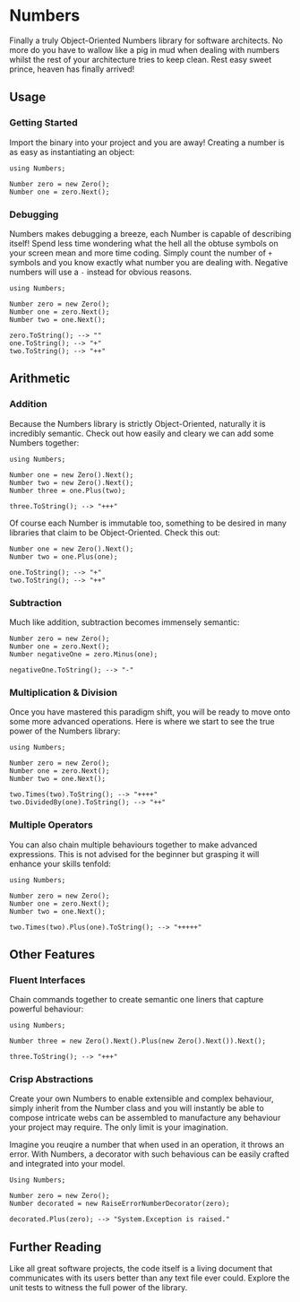 # Numbers
Finally a truly Object-Oriented Numbers library for software architects. No more do you have to wallow like a pig in mud when dealing with numbers whilst the rest of your architecture tries to keep clean. Rest easy sweet prince, heaven has finally arrived!

## Usage

### Getting Started
Import the binary into your project and you are away! Creating a number is as easy as instantiating an object:

```
using Numbers;

Number zero = new Zero();
Number one = zero.Next();
```

### Debugging
Numbers makes debugging a breeze, each Number is capable of describing itself! Spend less time wondering what the hell all the obtuse symbols on your screen mean and more time coding. Simply count the number of `+` symbols and you know exactly what number you are dealing with. Negative numbers will use a `-` instead for obvious reasons.

```
using Numbers;

Number zero = new Zero();
Number one = zero.Next();
Number two = one.Next();

zero.ToString(); --> ""
one.ToString(); --> "+"
two.ToString(); --> "++"

```

## Arithmetic

### Addition

Because the Numbers library is strictly Object-Oriented, naturally it is incredibly semantic. Check out how easily and cleary we can add some Numbers together:

```
using Numbers;

Number one = new Zero().Next();
Number two = new Zero().Next();
Number three = one.Plus(two);

three.ToString(); --> "+++"
```

Of course each Number is immutable too, something to be desired in many libraries that claim to be Object-Oriented. Check this out:

```
Number one = new Zero().Next();
Number two = one.Plus(one);

one.ToString(); --> "+"
two.ToString(); --> "++"
```

### Subtraction

Much like addition, subtraction becomes immensely semantic:

```
Number zero = new Zero();
Number one = zero.Next();
Number negativeOne = zero.Minus(one);

negativeOne.ToString(); --> "-"
```

### Multiplication & Division

Once you have mastered this paradigm shift, you will be ready to move onto some more advanced operations. Here is where we start to see the true power of the Numbers library:

```
using Numbers;

Number zero = new Zero();
Number one = zero.Next();
Number two = one.Next();

two.Times(two).ToString(); --> "++++"
two.DividedBy(one).ToString(); --> "++"
```

### Multiple Operators

You can also chain multiple behaviours together to make advanced expressions. This is not advised for the beginner but grasping it will enhance your skills tenfold:

```
using Numbers;

Number zero = new Zero();
Number one = zero.Next();
Number two = one.Next();

two.Times(two).Plus(one).ToString(); --> "+++++"
```

## Other Features

### Fluent Interfaces

Chain commands together to create semantic one liners that capture powerful behaviour:

```
using Numbers;

Number three = new Zero().Next().Plus(new Zero().Next()).Next();

three.ToString(); --> "+++"
```

### Crisp Abstractions

Create your own Numbers to enable extensible and complex behaviour, simply inherit from the Number class and you will instantly be able to compose intricate webs can be assembled to manufacture any behaviour your project may require. The only limit is your imagination.

Imagine you reuqire a number that when used in an operation, it throws an error. With Numbers, a decorator with such behavious can be easily crafted and integrated into your model.

```
Using Numbers;

Number zero = new Zero();
Number decorated = new RaiseErrorNumberDecorator(zero);

decorated.Plus(zero); --> "System.Exception is raised."

```

## Further Reading

Like all great software projects, the code itself is a living document that communicates with its users better than any text file ever could. Explore the unit tests to witness the full power of the library.

